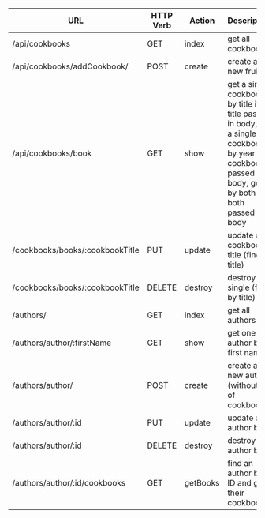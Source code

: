 | **URL**     | **HTTP Verb** | **Action** | **Description**             |
| ----------- | ------------- | -------------- | ---------------------- |
| /api/cookbooks     | GET           |    index            | get all cookbooks        |
| /api/cookbooks/addCookbook/     | POST          |    create            | create a new fruit     |
| /api/cookbooks/book  | GET           |    show            | get a single cookbook by title if title passed in body, get a single cookbook by year if cookbook passed in body, get it by both if both passed in body     |
| /cookbooks/books/:cookbookTitle | PUT           |    update            | update a cookbook's title (find by title)  |
| /cookbooks/books/:cookbookTitle | DELETE        |    destroy            | destroy a single (find by title) |
| /authors/ | GET       |    index           | get all authors |
| /authors/author/:firstName | GET       |    show          | get one author by first name|
| /authors/author/ | POST       |    create          | create a new author (without list of cookbooks) |
| /authors/author/:id | PUT       |    update         | update an author by id |
| /authors/author/:id | DELETE       |    destroy        | destroy an author by id |
| /authors/author/:id/cookbooks | GET       |    getBooks        | find an author by ID and get their cookbooks |